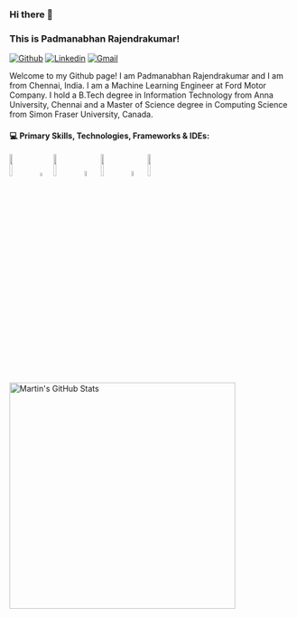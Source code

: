 ### Hi there 👋 
### This is Padmanabhan Rajendrakumar!

[![Github](https://img.shields.io/badge/-Github-000?style=flat&logo=Github&logoColor=white)](https://github.com/padmanabhan-rajendrakumar)
[![Linkedin](https://img.shields.io/badge/-LinkedIn-blue?style=flat&logo=Linkedin&logoColor=white)](https://www.linkedin.com/in/padmanabhan-rajendrakumar/)
[![Gmail](https://img.shields.io/badge/-Gmail-c14438?style=flat&logo=Gmail&logoColor=white)](mailto:padmanabhan.r90@gmail.com)

Welcome to my Github page! I am Padmanabhan Rajendrakumar and I am from Chennai, India. I am a Machine Learning Engineer at Ford Motor Company. I hold a B.Tech degree in Information Technology from Anna University, Chennai and a Master of Science degree in Computing Science from Simon Fraser University, Canada.

#### :computer: Primary Skills, Technologies, Frameworks & IDEs: 
<p>
  
<code><img width="10%" src="https://www.vectorlogo.zone/logos/python/python-ar21.svg"></code> 
<code><img width="4%" src="https://github.com/padmanabhan-rajendrakumar/padmanabhan-rajendrakumar/blob/main/logos/jupyter-seeklogo.com.svg"></code>
<code><img width="10%" src="https://www.vectorlogo.zone/logos/tensorflow/tensorflow-ar21.svg"></code>
<code><img width="5%" src="https://www.vectorlogo.zone/logos/r-project/r-project-icon.svg"></code>
<code><img width="10%" src="https://www.vectorlogo.zone/logos/mongodb/mongodb-ar21.svg"></code>
<code><img width="5%" src="https://github.com/padmanabhan-rajendrakumar/padmanabhan-rajendrakumar/blob/main/logos/google-cloud-seeklogo.com.svg"></code>
<code><img width="10%" src="https://www.vectorlogo.zone/logos/git-scm/git-scm-ar21.svg"></code>
</p>
<a href="https://github.com/padmanabhan-rajendrakumar/padmanabhan-rajendrakumar">
  <img align="left" width="400px" src="https://github-readme-stats.vercel.app/api?username=padmanabhan-rajendrakumar&show_icons=true&line_height=27&count_private=true&title_color=ffffff&text_color=c9cacc&icon_color=2bbc8a&bg_color=1d1f21" alt="Martin's GitHub Stats" />
</a>

